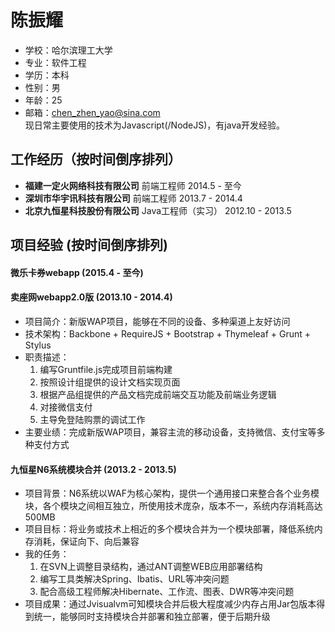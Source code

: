 # 陈振耀

- 学校：哈尔滨理工大学
- 专业：软件工程
- 学历：本科
- 性别：男
- 年龄：25  
- 邮箱：chen_zhen_yao@sina.com  
  现日常主要使用的技术为Javascript(/NodeJS)，有java开发经验。

## 工作经历（按时间倒序排列）
- **福建一定火网络科技有限公司**          前端工程师            2014.5 - 至今  
- **深圳市华宇讯科技有限公司**            前端工程师            2013.7 - 2014.4
- **北京九恒星科技股份有限公司**          Java工程师（实习）    2012.10 - 2013.5

## 项目经验 (按时间倒序排列)

#### 微乐卡券webapp (2015.4 - 至今)  

#### 卖座网webapp2.0版 (2013.10 - 2014.4)
  - 项目简介：新版WAP项目，能够在不同的设备、多种渠道上友好访问
  - 技术架构：Backbone + RequireJS + Bootstrap + Thymeleaf + Grunt + Stylus
  - 职责描述：
    1. 编写Gruntfile.js完成项目前端构建
    2. 按照设计组提供的设计文档实现页面
    3. 根据产品组提供的产品文档完成前端交互功能及前端业务逻辑
    4. 对接微信支付
    5. 主导免登陆购票的调试工作
  - 主要业绩：完成新版WAP项目，兼容主流的移动设备，支持微信、支付宝等多种支付方式

#### 九恒星N6系统模块合并 (2013.2 - 2013.5)
  - 项目背景：N6系统以WAF为核心架构，提供一个通用接口来整合各个业务模块，各个模块之间相互独立，所使用技术庞杂，版本不一，系统内存消耗高达500MB
  - 项目目标：将业务或技术上相近的多个模块合并为一个模块部署，降低系统内存消耗，保证向下、向后兼容
  - 我的任务：
    1. 在SVN上调整目录结构，通过ANT调整WEB应用部署结构
    2. 编写工具类解决Spring、Ibatis、URL等冲突问题
    3. 配合高级工程师解决Hibernate、工作流、图表、DWR等冲突问题
  - 项目成果：通过Jvisualvm可知模块合并后极大程度减少内存占用Jar包版本得到统一，能够同时支持模块合并部署和独立部署，便于后期升级
